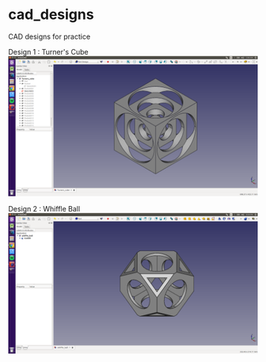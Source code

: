 # cad_designs
CAD designs for practice

Design 1 : Turner's Cube
![Turner's Cube](/turners_cube/turners_cube.png)

Design 2 : Whiffle Ball
![Whiffle Ball](/whiffle_ball/whiffle_ball.png)
